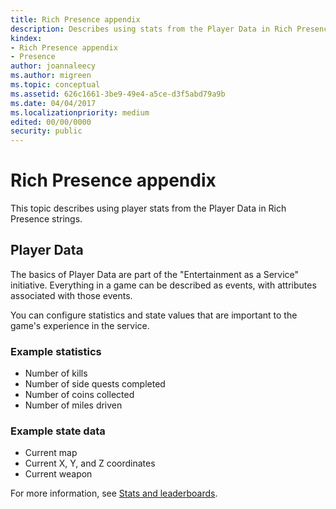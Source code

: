 ```yaml
---
title: Rich Presence appendix
description: Describes using stats from the Player Data in Rich Presence strings.
kindex:
- Rich Presence appendix
- Presence
author: joannaleecy
ms.author: migreen
ms.topic: conceptual
ms.assetid: 626c1661-3be9-49e4-a5ce-d3f5abd79a9b
ms.date: 04/04/2017
ms.localizationpriority: medium
edited: 00/00/0000
security: public
---
```


# Rich Presence appendix

This topic describes using player stats from the Player Data in Rich Presence strings.

## Player Data

The basics of Player Data are part of the "Entertainment as a Service" initiative.
Everything in a game can be described as events, with attributes associated with those events.

You can configure statistics and state values that are important to the game's experience in the service.

### Example statistics

-   Number of kills
-   Number of side quests completed
-   Number of coins collected
-   Number of miles driven

### Example state data

-   Current map
-   Current X, Y, and Z coordinates
-   Current weapon

For more information, see [Stats and leaderboards](../../../player-data/stats-leaderboards/live-stats-leaderboards-nav.md).
